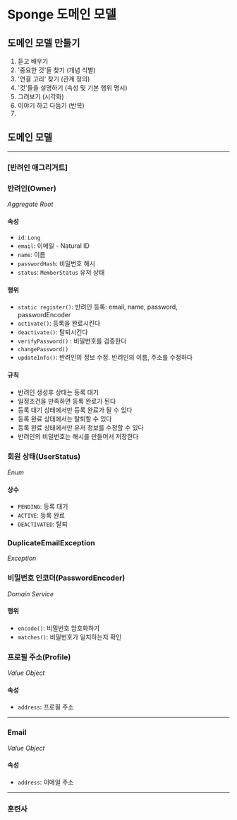 # Sponge 도메인 모델

## 도메인 모델 만들기

1. 듣고 배우기
2. '중요한 것'들 찾기 (개념 식별)
3. '연결 고리' 찾기 (관계 정의)
4. '것'들을 설명하기 (속성 및 기본 행위 명시)
5. 그려보기 (시각화)
6. 이야기 하고 다듬기 (반복)
7.

## 도메인 모델

---

### [반려인 애그리거트]

### 반려인(Owner)

_Aggregate Root_

#### 속성

- `id`: `Long`
- `email`: 이메일 - Natural ID
- `name`: 이름
- `passwordHash`: 비밀번호 해시
- `status`: `MemberStatus` 유저 상태

#### 행위

- `static register()`: 반려인 등록: email, name, password, passwordEncoder
- `activate()`: 등록을 완료시킨다
- `deactivate()`: 탈퇴시킨다
- `verifyPassword()` : 비밀번호를 검증한다
- `changePassword()`
- `updateInfo()`: 반려인의 정보 수정. 반려인의 이름, 주소를 수정하다

#### 규칙

- 반려인 생성후 상태는 등록 대기
- 일정조건을 만족하면 등록 완료가 된다
- 등록 대기 상태에서만 등록 완료가 될 수 있다
- 등록 완료 상태에서는 탈퇴할 수 있다
- 등록 완료 상태에서만 유저 정보를 수정할 수 있다
- 반려인의 비밀번호는 해시를 만들어서 저장한다

### 회원 상태(UserStatus)

_Enum_

#### 상수

- `PENDING`: 등록 대기
- `ACTIVE`: 등록 완료
- `DEACTIVATED`: 탈퇴

### DuplicateEmailException

_Exception_

### 비밀번호 인코더(PasswordEncoder)

_Domain Service_

#### 행위

- `encode()`: 비밀번호 암호화하기
- `matches()`: 비밀번호가 일치하는지 확인

### 프로필 주소(Profile)

_Value Object_

#### 속성

- `address`: 프로필 주소

---

### Email

_Value Object_

#### 속성

- `address`: 이메일 주소

---

### 훈련사

